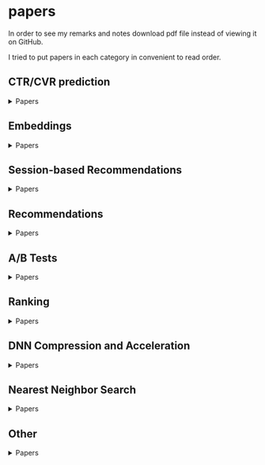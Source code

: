 # papers
In order to see my remarks and notes download pdf file instead of viewing it on GitHub.

I tried to put papers in each category in convenient to read order.

## CTR/CVR prediction
<details>
  <summary>Papers</summary>
  
* [Deep Character-Level Click-Through Rate Prediction for Sponsored Search, 2017](https://github.com/ishugaepov/papers/blob/master/CTR%20CVR%20prediction/Deep%20Character-Level%20Click-Through%20Rate%20Prediction%20for%20Sponsored%20Search.pdf)
* [Field-aware Factorization Machines for CTR Prediction](https://github.com/ishugaepov/papers/blob/master/CTR%20CVR%20prediction/%5BFFM%5D%20Field-aware%20Factorization%20Machines%20for%20CTR%20Prediction%20(Criteo%202016).pdf)
* [FFM in a Real-world Online Advertising System](https://github.com/ishugaepov/papers/blob/master/CTR%20CVR%20prediction/FFM%20in%20a%20Real-world%20Online%20Advertising%20System%202.pdf)
* [Attentional Factorization Machines - Learning the Weight of Feature Interactions via Attention Networks](https://github.com/ishugaepov/papers/blob/master/CTR%20CVR%20prediction/%5BAFM%5D%20Attentional%20Factorization%20Machines%20-%20Learning%20the%20Weight%20of%20Feature%20Interactions%20via%20Attention%20Networks%20(ZJU%202017).pdf)
* [Deep & Cross Network for Ad Click Predictions](https://github.com/ishugaepov/papers/blob/master/CTR%20CVR%20prediction/Deep%20%26%20Cross%20Network%20for%20Ad%20Click%20Predictions.pdf)
* [Deep Crossing - Web-Scale Modeling without Manually Crafted Combinatorial Features](https://github.com/ishugaepov/papers/blob/master/CTR%20CVR%20prediction/%5BDeep%20Crossing%5D%20Deep%20Crossing%20-%20Web-Scale%20Modeling%20without%20Manually%20Crafted%20Combinatorial%20Features%20(Microsoft%202016).pdf)
* [Neural Factorization Machines for Sparse Predictive Analytics, 2017](https://github.com/ishugaepov/papers/blob/master/CTR%20CVR%20prediction/Neural%20Factorization%20Machines%20for%20Sparse%20Predictive%20Analytics.pdf)
* [DeepFM](https://github.com/ishugaepov/papers/blob/master/CTR%20CVR%20prediction/DeepFM.pdf)
* [Deep Embedding Forest- Forest-based Serving with Deep Embedding Features](https://github.com/ishugaepov/papers/blob/master/CTR%20CVR%20prediction/Deep%20Embedding%20Forest-%20Forest-based%20Serving%20with%20Deep%20Embedding%20Features.pdf)
* [AutoInt- Automatic Feature Interaction Learning via Self-Attentive Neural Networks, 2019](https://github.com/ishugaepov/papers/blob/master/CTR%20CVR%20prediction/AutoInt-%20Automatic%20Feature%20Interaction%20Learning%20via%20Self-Attentive%20Neural%20Networks.pdf)
* [Deep Interest Network for Click-Through Rate Prediction, 2018](https://github.com/ishugaepov/papers/blob/master/CTR%20CVR%20prediction/Deep%20Interest%20Network%20for%20Click-Through%20Rate%20Prediction.pdf)
* [Improving Native Ads CTR Prediction by Large Scale Event Embedding and Recurrent Networks, 2018](https://github.com/ishugaepov/papers/blob/master/CTR%20CVR%20prediction/Improving%20Native%20Ads%20CTR%20Prediction%20by%20Large%20Scale%20Event%20Embedding%20and%20Recurrent%20Networks.pdf)
* [Deep Interest Evolution Network for Click-Through Rate Prediction](https://github.com/ishugaepov/papers/blob/master/CTR%20CVR%20prediction/%5BDIEN%5D%20Deep%20Interest%20Evolution%20Network%20for%20Click-Through%20Rate%20Prediction%20(Alibaba%202019).pdf)
* [DeepGBM, 2019](https://github.com/ishugaepov/papers/blob/master/CTR%20CVR%20prediction/DeepGBM.pdf)
* [Model Ensemble for Click Prediction in Bing Search Ads](https://github.com/ishugaepov/papers/blob/master/CTR%20CVR%20prediction/Model%20Ensemble%20for%20Click%20Prediction%20in%20Bing%20Search%20Ads.pdf)
* [Using boosted trees for Click-Through Rate Prediction](https://github.com/ishugaepov/papers/blob/master/CTR%20CVR%20prediction/TrofimovKornetovaTopinskiy-2012-Usingboostedtreesforclick-throughratepredictionforsponsoredsearch.pdf)
* [Ad Click Prediction- a View from the Trenches](https://github.com/ishugaepov/papers/blob/master/CTR%20CVR%20prediction/Ad%20Click%20Prediction-%20a%20View%20from%20the%20Trenches%202.pdf)
* [Bid-aware Gradient Descent for Unbiased Learning with Censored Data in Display Advertising](https://github.com/ishugaepov/papers/blob/master/CTR%20CVR%20prediction/Bid-aware%20Gradient%20Descent%20for%20Unbiased%20Learning%20with%20Censored%20Data%20in%20Display%20Advertising%202.pdf)
* [Improving Ad Click Prediction by Considering Non-displayed Events, 2019](https://github.com/ishugaepov/papers/blob/master/CTR%20CVR%20prediction/Improving%20Ad%20Click%20Prediction%20by%20Considering%20Non-displayed%20Events.pdf)
* [Cost-sensitive Learning for Utility Optimization in Online Advertising Auctions](https://github.com/ishugaepov/papers/blob/master/CTR%20CVR%20prediction/Cost-sensitive%20Learning%20for%20Utility%20Optimization%20in%20Online%20Advertising%20Auctions.pdf)
* [Estimating CVR from Past Performance Data](https://github.com/ishugaepov/papers/blob/master/CTR%20CVR%20prediction/Estimating%20CVR%20from%20Past%20Performance%20Data.pdf)
* [Offline Evaluation of Response Prediction in Online Advertising Auctions](https://github.com/ishugaepov/papers/blob/master/CTR%20CVR%20prediction/Offline%20Evaluation%20of%20Response%20Prediction%20in%20Online%20Advertising%20Auctions.pdf)
* [Predicting Different Types of Conversions with Multi-Task Learning in Online Advertising](https://github.com/ishugaepov/papers/blob/master/CTR%20CVR%20prediction/Predicting%20Different%20Types%20of%20Conversions%20with%20Multi-Task%20Learning%20in%20Online%20Advertising%2C%20Camera%20Ready.pdf)
* [Entire Space Multi-Task Model - An Effective Approach for Estimating Post-Click Conversion Rate](https://github.com/ishugaepov/papers/blob/master/CTR%20CVR%20prediction/%5BESMM%5D%20Entire%20Space%20Multi-Task%20Model%20-%20An%20Effective%20Approach%20for%20Estimating%20Post-Click%20Conversion%20Rate%20(Alibaba%202018).pdf)
* [A Survey on Transfer Learning](https://github.com/ishugaepov/papers/blob/master/CTR%20CVR%20prediction/A%20Survey%20on%20Transfer%20Learning.pdf)
* [Warm Up Cold-start Advertisements- Improving CTR Predictions via Learning to Learn ID Embeddings, 2019](https://github.com/ishugaepov/papers/blob/master/CTR%20CVR%20prediction/Warm%20Up%20Cold-start%20Advertisements-%20Improving%20CTR%20Predictions%20via%20Learning%20to%20Learn%20ID%20Embeddings.pdf)
* [AiAds- Automated and Intelligent Advertising System for Sponsored Search, 2019](https://github.com/ishugaepov/papers/blob/master/CTR%20CVR%20prediction/AiAds-%20Automated%20and%20Intelligent%20Advertising%20System%20for%20Sponsored%20Search.pdf)
* [RippleNet- Propagating User Preferences on the Knowledge Graph for Recommender Systems, 2018](https://github.com/ishugaepov/papers/blob/master/CTR%20CVR%20prediction/RippleNet-%20Propagating%20User%20Preferences%20on%20the%20Knowledge%20Graph%20for%20Recommender%20Systems%202.pdf)
* [A Sparse Deep Factorization Machine for Efficient CTR prediction, 2020](https://github.com/ishugaepov/papers/blob/master/CTR%20CVR%20prediction/A%20Sparse%20Deep%20Factorization%20Machine%20for%20Efficient%20CTR%20prediction.pdf)
* [Neural Oblivious Decision Ensembles for Deep Learning on Tabular Data, 2020](https://github.com/ishugaepov/papers/blob/master/CTR%20CVR%20prediction/neural_oblivious_decision_ensembles_for_deep_learning_on_tabular_data.pdf)
* [Click-Through Rate Prediction with the User Memory Network, 2019](https://github.com/ishugaepov/papers/blob/master/CTR%20CVR%20prediction/Click-Through%20Rate%20Prediction%20with%20the%20User%20Memory%20Network.pdf)
  
</details>

## Embeddings
<details>
  <summary>Papers</summary>
  
* [Exploiting Similarities among Languages for Machine Translation, 2013](https://arxiv.org/pdf/1309.4168.pdf)
* [Word translation without parallel data, 2017](https://github.com/ishugaepov/papers/blob/master/Embeddings/Word%20translation%20without%20parallel%20data.pdf)
* [Translating Embeddings for Modeling Multi-relational Data, 2013](https://github.com/ishugaepov/papers/blob/master/Embeddings/Translating%20Embeddings%20for%20Modeling%20Multi-relational%20Data.pdf)
* [Knowledge graph embedding by translating on hyperplanes, 2014](https://github.com/ishugaepov/papers/blob/master/Embeddings/Knowledge%20Graph%20Embedding%20by%20Translating%20on%20Hyperplanes.pdf)
* [Translation-based Recommendation, 2017](https://github.com/ishugaepov/papers/blob/master/Embeddings/Translation-based%20Recommendation.pdf)
* [Item2Vec](https://github.com/ishugaepov/papers/blob/master/Embeddings/Item2Vec.pdf)
* [Learning Item-Interaction Embeddings for User Recommendations, 2018](https://github.com/ishugaepov/papers/blob/master/Embeddings/Learning%20Item-Interaction%20Embeddings%20for%20User%20Recommendations.pdf)
* [Neural Feature Embedding for User Response Prediction in Real-Time Bidding](https://github.com/ishugaepov/papers/blob/master/Embeddings/Neural%20Feature%20Embedding%20for%20User%20Response%20Prediction%20in%20Real-Time%20Bidding.pdf)
* [Search Retargeting using Directed Query Embeddings](https://github.com/ishugaepov/papers/blob/master/Embeddings/Search%20Retargeting%20using%20Directed%20Query%20Embeddings.pdf)
* [Scalable Semantic Matching of Queries to Ads in Sponsored Search Advertising, 2016](https://github.com/ishugaepov/papers/blob/master/Embeddings/Scalable%20Semantic%20Matching%20of%20Queries%20to%20Ads%20in%20Sponsored%20Search%20Advertising.pdf)
* [Real-time Personalization using Embeddings for Search Ranking at Airbnb](https://github.com/ishugaepov/papers/blob/master/Embeddings/%5BAirbnb%20Embedding%5D%20Real-time%20Personalization%20using%20Embeddings%20for%20Search%20Ranking%20at%20Airbnb%20(Airbnb%202018).pdf)
* [DeepWalk](https://github.com/ishugaepov/papers/blob/master/Embeddings/DeepWalk.pdf)
* [LINE- Large-scale Information Network Embedding, 2015](https://github.com/ishugaepov/papers/blob/master/Embeddings/LINE-%20Large-scale%20Information%20Network%20Embedding.pdf)
* [node2vec](https://github.com/ishugaepov/papers/blob/master/Embeddings/node2vec-kdd16.pdf)
* [entity2rec- Learning User-Item Relatedness from Knowledge Graphs for Top-N Item Recommendation, 2018](https://github.com/ishugaepov/papers/blob/master/Embeddings/entity2rec-%20Learning%20User-Item%20Relatedness%20from%20Knowledge%20Graphs%20for%20Top-N%20Item%20Recommendation.pdf)
* [PTE Predictive Text Embedding through Large-scale Heterogeneous Text Networks](https://github.com/ishugaepov/papers/blob/master/Embeddings/PTE%20Predictive%20Text%20Embedding%20through%20Large-scale%20Heterogeneous%20Text%20Networks.pdf)
* [Billion-scale Commodity Embedding for E-commerce Recommendation in Alibaba](https://github.com/ishugaepov/papers/blob/master/Embeddings/%5BAlibaba%20Embedding%5D%20Billion-scale%20Commodity%20Embedding%20for%20E-commerce%20Recommendation%20in%20Alibaba%20(Alibaba%202018).pdf)
* [Personolized Entity Recommendation: A Heterogeneous Information Network Approach](https://github.com/ishugaepov/papers/blob/master/Embeddings/RecSysAHeterogeneousInformationNetworkApproach.pdf)
* [metapath2vec](https://github.com/ishugaepov/papers/blob/master/Embeddings/KDD17-dong-chawla-swami-metapath2vec.pdf)
* [HIN2vec](https://github.com/ishugaepov/papers/blob/master/Embeddings/2017.%20CIKM%20HIN2Vec.pdf)
* [Are Meta-Paths Necessary?](https://github.com/ishugaepov/papers/blob/master/Embeddings/Are%20Meta-Paths%20Necessary%3F.pdf)
* [Is a Single Vector Enough? Exploring Node Polysemy for Network Embedding](https://github.com/ishugaepov/papers/blob/master/Embeddings/Is%20a%20Single%20Vector%20Enough%3F%20Exploring%20Node%20Polysemy%20for%20Network%20Embedding.pdf)
* [dynnode2vec Scalable Dynamic Network Embedding](https://github.com/ishugaepov/papers/blob/master/Embeddings/dynnode2vec%20Scalable%20Dynamic%20Network%20Embedding.pdf)
* [Meta-Graph Based Recommendation Fusion over Heterogeneous Information Networks, 2017](https://github.com/ishugaepov/papers/blob/master/Embeddings/Meta-Graph%20Based%20Recommendation%20Fusion%20over%20Heterogeneous%20Information%20Networks.pdf)
* [Heterogeneous Neural Attentive Factorization Machine for Rating Prediction, 2018](https://github.com/ishugaepov/papers/blob/master/Embeddings/Heterogeneous%20Neural%20Attentive%20Factorization%20Machine%20for%20Rating%20Prediction.pdf)
* [Should we Embed?, 2019](https://github.com/ishugaepov/papers/blob/master/Embeddings/Should%20we%20Embed%3F.pdf)
* [Beyond Vector Spaces- Compact Data Representation as Differentiable Weighted Graphs, 2019](https://github.com/ishugaepov/papers/blob/master/Embeddings/Beyond%20Vector%20Spaces-%20Compact%20Data%20Representation%20as%20Differentiable%20Weighted%20Graphs.pdf)
* [A Comprehensive Survey on Graph Neural Networks, 2019](https://github.com/ishugaepov/papers/blob/master/Embeddings/A%20Comprehensive%20Survey%20on%20Graph%20Neural%20Networks.pdf)
* [Graph Convolutional Neural Networks for Web-Scale Recommender Systems, 2018](https://github.com/ishugaepov/papers/blob/master/Embeddings/Graph%20Convolutional%20Neural%20Networks%20for%20Web-Scale%20Recommender%20Systems.pdf)
* [Keep It Simple- Graph Autoencoders Without Graph Convolutional Networks, 2019](https://github.com/ishugaepov/papers/blob/master/Embeddings/Keep%20It%20Simple-%20Graph%20Autoencoders%20Without%20Graph%20Convolutional%20Networks.pdf)
* [StarSpace- Embed All The Things, 2018](https://github.com/ishugaepov/papers/blob/master/Embeddings/StarSpace-%20Embed%20All%20The%20Things.pdf)
* [PyTorch BigGraph, 2019](https://github.com/ishugaepov/papers/blob/master/Embeddings/PyTorch%20BigGraph.pdf)

</details>

## Session-based Recommendations
<details>
  <summary>Papers</summary>
  
* [Amazon-Recommendations](https://github.com/ishugaepov/papers/blob/master/Session%20based%20Recommendations/Amazon-Recommendations.pdf)
* [The YouTube Video Recommendation System](https://github.com/ishugaepov/papers/blob/master/Session%20based%20Recommendations/The%20YouTube%20Video%20Recommendation%20System.pdf)
* [E-commerce in Your Inbox- Product Recommendations at Scale](https://github.com/ishugaepov/papers/blob/master/Session%20based%20Recommendations/E-commerce%20in%20Your%20Inbox-%20Product%20Recommendations%20at%20Scale.pdf)
* [Meta-Prod2Vec - Product Embeddings Using Side-Information for Recommendation](https://github.com/ishugaepov/papers/blob/master/Session%20based%20Recommendations/Meta-Prod2Vec%20-%20Product%20Embeddings%20Using%20Side-Information%20for%20Recommendation.pdf)
* [Deep neural network marketplace recommenders in online experiments, 2018](https://github.com/ishugaepov/papers/blob/master/Embeddings/Deep%20neural%20network%20marketplace%20recommenders%20in%20online%20experiments.pdf)
* [Word2vec applied to Recommendation- Hyperparameters Matter, 2018](https://github.com/ishugaepov/papers/blob/master/Session%20based%20Recommendations/Word2vec%20applied%20to%20Recommendation-%20Hyperparameters%20Matter.pdf)
* [Session-based Recommendations with RNNs](https://github.com/ishugaepov/papers/blob/master/Session%20based%20Recommendations/SESSION-BASED%20RECOMMENDATIONS%20WITH%20RECURRENT%20NEURAL%20NETWORKS.pdf)
* [Improved Recurrent Neural Networks for Session-based Recommendations](https://github.com/ishugaepov/papers/blob/master/Session%20based%20Recommendations/Improved%20Recurrent%20Neural%20Networks%20for%20Session-based%20Recommendations.pdf)
* [Neural Attentive Session-based Recommendation](https://github.com/ishugaepov/papers/blob/master/Session%20based%20Recommendations/Neural%20Attentive%20Session-based%20Recommendation.pdf)
* [STAMP Short-Term AttentionMemory Priority Model for Sessionbased Recommendation](https://github.com/ishugaepov/papers/blob/master/Session%20based%20Recommendations/STAMP%20Short-Term%20AttentionMemory%20Priority%20Model%20for%20Sessionbased%20Recommendation.pdf)
* [Streaming Session-based Recommendation, 2019](https://github.com/ishugaepov/papers/blob/master/Session%20based%20Recommendations/Streaming%20Session-based%20Recommendation.pdf)
* [Session-Based Recommendation with Graph Neural Networks](https://github.com/ishugaepov/papers/blob/master/Session%20based%20Recommendations/Session-Based%20Recommendation%20with%20Graph%20Neural%20Networks.pdf)
* [Personalized Top-N Sequential Recommendation via Convolutional Sequence Embedding](https://github.com/ishugaepov/papers/blob/master/Session%20based%20Recommendations/Personalized%20Top-N%20Sequential%20Recommendation%20via%20Convolutional%20Sequence%20Embedding%202.pdf)
* [Learning from History and Present- Next-item Recommendation via Discriminatively Exploiting User Behaviors](https://github.com/ishugaepov/papers/blob/master/Session%20based%20Recommendations/Learning%20from%20History%20and%20Present-%20Next-item%20Recommendation%20via%20Discriminatively%20Exploiting%20User%20Behaviors%202.pdf)
* [Performance Comparison of Neural and Non-Neural Approaches to Session-based Recommendation, 2019](https://github.com/ishugaepov/papers/blob/master/Session%20based%20Recommendations/Performance%20Comparison%20of%20Neural%20and%20Non-Neural%20Approaches%20to%20Session-based%20Recommendation.pdf)
* [Predictability Limits in Session-based Next Item Recommendation, 2019](https://github.com/ishugaepov/papers/blob/master/Session%20based%20Recommendations/Predictability%20Limits%20in%20Session-based%20Next%20Item%20Recommendation.pdf)
* [BERT4Rec- Sequential Recommendation with Bidirectional Encoder Representations from Transformer, 2019](https://github.com/ishugaepov/papers/blob/master/Session%20based%20Recommendations/BERT4Rec-%20Sequential%20Recommendation%20with%20Bidirectional%20Encoder%20Representations%20from%20Transformer.pdf)
* [Controllable Multi-Interest Framework for Recommendation, 2020](https://github.com/ishugaepov/papers/blob/master/Session%20based%20Recommendations/Controllable%20Multi-Interest%20Framework%20for%20Recommendation.pdf)

</details>

## Recommendations
<details>
  <summary>Papers</summary>
  
* [Collaborative Filtering for Implicit Feedback Datasets](https://github.com/ishugaepov/papers/blob/master/MF/Collaborative%20Filtering%20for%20Implicit%20Feedback%20Datasets.pdf)
* [Probabilistic Matrix Factorization, 2008](https://github.com/ishugaepov/papers/blob/master/MF/Probabilistic%20Matrix%20Factorization.pdf)
* [Fast Matrix Factorization for Online Recommendation with Implicit Feedback](https://github.com/ishugaepov/papers/blob/master/MF/Fast%20Matrix%20Factorization%20for%20Online%20Recommendation%20with%20Implicit%20Feedback.pdf)
* [Incremental Learning for Matrix Factorization in Recommender Systems](https://github.com/ishugaepov/papers/blob/master/MF/Incremental%20Learning%20for%20Matrix%20Factorization%20in%20Recommender%20Systems.pdf)
* [Large-Scale Matrix Factorization with Distributed Stochastic Gradient Descent](https://github.com/ishugaepov/papers/blob/master/MF/Large-Scale%20Matrix%20Factorization%20with%20Distributed%20Stochastic%20Gradient%20Descent.pdf)
* [A Multi-View Deep Learning Approach for Cross Domain User Modeling in Recommendation Systems, 2015](https://github.com/ishugaepov/papers/blob/master/MF/A%20Multi-View%20Deep%20Learning%20Approach%20for%20Cross%20Domain%20User%20Modeling%20in%20Recommendation%20Systems.pdf)
* [Collaborative Multi-Level Embedding Learning from Reviews for Rating Prediction, 2016](https://github.com/ishugaepov/papers/blob/master/MF/Collaborative%20Multi-Level%20Embedding%20Learning%20from%20Reviews%20for%20Rating%20Prediction.pdf)
* [Factorization Meets the Item Embedding- Regularizing Matrix Factorization with Item Co-occurrence, 2016](https://github.com/ishugaepov/papers/blob/master/MF/Factorization%20Meets%20the%20Item%20Embedding-%20Regularizing%20Matrix%20Factorization%20with%20Item%20Co-occurrence.pdf)
* [Regularizing Matrix Factorization with User and Item Embeddings for Recommendation, 2018](https://github.com/ishugaepov/papers/blob/master/MF/Regularizing%20Matrix%20Factorization%20with%20User%20and%20Item%20Embeddings%20for%20Recommendation.pdf)
* [Deep Content-based Music Recommendation, 2013](https://github.com/ishugaepov/papers/blob/master/Embeddings/deep-content-based-music-recommendation.pdf)
* [CB2CF- A Neural Multiview Content-to-Collaborative Filtering Model for Completely Cold Item Recommendations, 2019](https://github.com/ishugaepov/papers/blob/master/MF/CB2CF-%20A%20Neural%20Multiview%20Content-to-Collaborative%20Filtering%20Model%20for%20Completely%20Cold%20Item%20Recommendations.pdf)
* [AutoRec- Autoencoders Meet Collaborative Filtering, 2015](https://github.com/ishugaepov/papers/blob/master/MF/AutoRec-%20Autoencoders%20Meet%20Collaborative%20Filtering.pdf)
* [Hidden Factors and Hidden Topics- Understanding Rating Dimensions with Review Text, 2013](https://github.com/ishugaepov/papers/blob/master/MF/Hidden%20Factors%20and%20Hidden%20Topics-%20Understanding%20Rating%20Dimensions%20with%20Review%20Text.pdf)
* [Collaborative Deep Learning for Recommender Systems, 2015](https://github.com/ishugaepov/papers/blob/master/MF/Collaborative%20Deep%20Learning%20for%20Recommender%20Systems.pdf)
* [Convolutional Matrix Factorization for Document Context-Aware Recommendation, 2016](https://github.com/ishugaepov/papers/blob/master/MF/Convolutional%20Matrix%20Factorization%20for%20Document%20Context-Aware%20Recommendation.pdf)
* [Joint Deep Modeling of Users and Items Using Reviews for Recommendation, 2017](https://github.com/ishugaepov/papers/blob/master/MF/Joint%20Deep%20Modeling%20of%20Users%20and%20Items%20Using%20Reviews%20for%20Recommendation.pdf)
* [Neural Collaborative Filtering, 2017](https://github.com/ishugaepov/papers/blob/master/MF/Neural%20Collaborative%20Filtering.pdf)
* [Deep Matrix Factorization Models for Recommender Systems, 2017](https://github.com/ishugaepov/papers/blob/master/MF/Deep%20Matrix%20Factorization%20Models%20for%20Recommender%20Systems.pdf)
* [Collaborative Knowledge Base Embedding for Recommender Systems, 2016](https://github.com/ishugaepov/papers/blob/master/MF/Collaborative%20Knowledge%20Base%20Embedding%20for%20Recommender%20Systems.pdf)
* [Joint Representation Learning for Top N Recommendation with Heterogeneous Information Sources, 2017](https://github.com/ishugaepov/papers/blob/master/MF/Joint%20Representation%20Learning%20for%20Top%20N%20Recommendation%20with%20Heterogeneous%20Information%20Sources.pdf)
* [Deep Neural Networks for YouTube Recommendations, 2016](https://github.com/ishugaepov/papers/blob/master/MF/Deep%20Neural%20Networks%20for%20YouTube%20Recommendations.pdf)
* [TEM- Tree-enhanced Embedding Model for Explainable Recommendation, 2018](https://github.com/ishugaepov/papers/blob/master/MF/TEM-%20Tree-enhanced%20Embedding%20Model%20for%20Explainable%20Recommendation.pdf)
* [MF/ATRank- An Attention-Based User Behavior Modeling Framework for Recommendation, 2017](https://github.com/ishugaepov/papers/blob/master/MF/ATRank-%20An%20Attention-Based%20User%20Behavior%20Modeling%20Framework%20for%20Recommendation.pdf)
* [DKN- Deep Knowledge-Aware Network for News Recommendation, 2018](https://github.com/ishugaepov/papers/blob/master/MF/DKN-%20Deep%20Knowledge-Aware%20Network%20for%20News%20Recommendation.pdf)
* [Graph Convolutional Matrix Completion, 2018](https://github.com/ishugaepov/papers/blob/master/MF/Graph%20Convolutional%20Matrix%20Completion.pdf)

</details>

## A/B Tests
<details>
  <summary>Papers</summary>

* [Evaluating the Replicability of Significance Tests for Comparing Learning Algorithms, 2004](https://github.com/ishugaepov/papers/blob/master/A:B%20Tests/Evaluating%20the%20Replicability%20of%20Significance%20Tests%20for%20Comparing%20Learning%20Algorithms.pdf)
* [Statistical Comparisons of Classifiers over Multiple Data Sets, 2006](https://github.com/ishugaepov/papers/blob/master/A:B%20Tests/Statistical%20Comparisons%20of%20Classifiers%20over%20Multiple%20Data%20Sets.pdf)
* [Power and Minumal Detectable Effect Notes](https://github.com/ishugaepov/papers/blob/master/A:B%20Tests/Power%20and%20MDE%20Notes.pdf)
* [Controlled experiments on the web- survey and practical guide, 2009](https://github.com/ishugaepov/papers/blob/master/A:B%20Tests/Controlled%20experiments%20on%20the%20web-%20survey%20and%20practical%20guide.pdf)
* [Overlapping Experiment Infrastructure- More, Better, Faster Experimentation, 2010](https://github.com/ishugaepov/papers/blob/master/A:B%20Tests/Overlapping%20Experiment%20Infrastructure-%20More%2C%20Better%2C%20Faster%20Experimentation.pdf)
* [Online Controlled Experiments at Large Scale, 2013](https://github.com/ishugaepov/papers/blob/master/A:B%20Tests/Online%20Controlled%20Experiments%20at%20Large%20Scale.pdf)
* [Improving the Sensitivity of Online Controlled Experiments by Utilizing Pre-Experiment Data, 2013](https://github.com/ishugaepov/papers/blob/master/A:B%20Tests/Improving%20the%20Sensitivity%20of%20Online%20Controlled%20Experiments%20by%20Utilizing%20Pre-Experiment%20Data.pdf)
* [Practical Aspects of Sensitivity in Online Experimentation with User Engagement Metrics, 2015](https://github.com/ishugaepov/papers/blob/master/A:B%20Tests/Practical%20Aspects%20of%20Sensitivity%20in%20Online%20Experimentation%20with%20User%20Engagement%20Metrics.pdf)
* [Boosted Decision Tree Regression Adjustment for Variance Reduction in Online Controlled Experiments, 2016](https://github.com/ishugaepov/papers/blob/master/A:B%20Tests/Boosted%20Decision%20Tree%20Regression%20Adjustment%20for%20Variance%20Reduction%20in%20Online%20Controlled%20Experiments.pdf)
* [Applying the Delta Method in Metric Analytics- A Practical Guide with Novel Ideas, 2018](https://github.com/ishugaepov/papers/blob/master/A:B%20Tests/Applying%20the%20Delta%20Method%20in%20Metric%20Analytics-%20A%20Practical%20Guide%20with%20Novel%20Ideas.pdf), [Notes](https://github.com/ishugaepov/papers/blob/master/A:B%20Tests/Delta%20Method%20Notes.pdf)
* [Consistent Transformation of Ratio Metrics for Efficient Online Controlled Experiments, 2018](https://github.com/ishugaepov/papers/blob/master/A:B%20Tests/Consistent%20Transformation%20of%20Ratio%20Metrics%20for%20Efficient%20Online%20Controlled%20Experiments.pdf)
* [Sequential Testing for Early Stopping of Online Experiments, 2015](https://github.com/ishugaepov/papers/blob/master/A:B%20Tests/Sequential%20Testing%20for%20Early%20Stopping%20of%20Online%20Experiments.pdf)
* [Diagnosing Sample Ratio Mismatch in Online Controlled Experiments- A Taxonomy and Rules of Thumb for Practitioners, 2019](https://github.com/ishugaepov/papers/blob/master/A:B%20Tests/Diagnosing%20Sample%20Ratio%20Mismatch%20in%20Online%20Controlled%20Experiments-%20A%20Taxonomy%20and%20Rules%20of%20Thumb%20for%20Practitioners.pdf)
* [Machine Learning Methods for Estimating Heterogeneous Causal Effects, 2015](https://github.com/ishugaepov/papers/blob/master/A:B%20Tests/Machine%20Learning%20Methods%20for%20Estimating%20Heterogeneous%20Causal%20Effects.pdf)
* [Recursive partitioning for heterogeneous causal effects, 2016](https://github.com/ishugaepov/papers/blob/master/A:B%20Tests/Recursive%20partitioning%20for%20heterogeneous%20causal%20effects.pdf)
* [Meta-learners for Estimating Heterogeneous Treatment Effects using Machine Learning, 2019](https://github.com/ishugaepov/papers/blob/master/A:B%20Tests/Meta-learners%20for%20Estimating%20Heterogeneous%20Treatment%20Effects%20using%20Machine%20Learning%202.pdf)

</details>

## Ranking
<details>
  <summary>Papers</summary>
  
* [BPR- Bayesian Personalized Ranking from Implicit Feedback, 2009](https://github.com/ishugaepov/papers/blob/master/Ranking/BPR-%20Bayesian%20Personalized%20Ranking%20from%20Implicit%20Feedback.pdf)
* [WSABIE- Scaling Up To Large Vocabulary Image Annotation, 2011](https://github.com/ishugaepov/papers/blob/master/Ranking/WSABIE-%20Scaling%20Up%20To%20Large%20Vocabulary%20Image%20Annotation%20.pdf)
* [Personalization of Web-search Using Short-term Browsing Context, 2013](https://github.com/ishugaepov/papers/blob/master/Ranking/Personalization%20of%20Web-search%20Using%20Short-term%20Browsing%20Context.pdf)

</details>

## DNN Compression and Acceleration
<details>
  <summary>Papers</summary>
 
* [Do Deep Nets Really Need to be Deep?, 2014](https://github.com/ishugaepov/papers/blob/master/DNN%20Compression%20and%20Acceleration/Do%20Deep%20Nets%20Really%20Need%20to%20be%20Deep%3F.pdf)
* [Distilling the Knowledge in a Neural Network, 2015](https://github.com/ishugaepov/papers/blob/master/DNN%20Compression%20and%20Acceleration/Distilling%20the%20Knowledge%20in%20a%20Neural%20Network.pdf)
* [Learning both Weights and Connections for Efficient Neural Networks, 2015](https://github.com/ishugaepov/papers/blob/master/DNN%20Compression%20and%20Acceleration/Learning%20both%20Weights%20and%20Connections%20for%20Efficient%20Neural%20Networks.pdf)
* [Deep Compression, 2016](https://github.com/ishugaepov/papers/blob/master/DNN%20Compression%20and%20Acceleration/Deep%20Compression.pdf)
* [A Survey of Model Compression and Acceleration for Deep Neural Networks, 2019](https://github.com/ishugaepov/papers/blob/master/DNN%20Compression%20and%20Acceleration/A%20Survey%20of%20Model%20Compression%20and%20Acceleration%20for%20Deep%20Neural%20Networks.pdf)
* [The Lottery Ticket Hypothesis, 2019](https://github.com/ishugaepov/papers/blob/master/DNN%20Compression%20and%20Acceleration/The%20Lottery%20Ticket%20Hypothesis.pdf)

</details>

## Nearest Neighbor Search
<details>
  <summary>Papers</summary>
  
#### Neighbourhood based methods

* [Approximate nearest neighbor algorithm based on navigable, 2014](https://github.com/ishugaepov/papers/blob/master/Nearest%20Neighbor%20Search/Approximate%20nearest%20neighbor%20algorithm%20based%20on%20navigable%20(Information%20Systems).pdf)
* [Efficient and robust approximate nearest neighbor search using Hierarchical Navigable Small World graphs](https://github.com/ishugaepov/papers/blob/master/Nearest%20Neighbor%20Search/Efficient%20and%20robust%20approximate%20nearest%20neighbor%20search%20using%20Hierarchical%20Navigable%20Small%20World%20graphs.pdf)

#### Hashing based methods

* [Mining Massive Datasets - Chapter 3](https://github.com/ishugaepov/papers/blob/master/Nearest%20Neighbor%20Search/Mining%20Massive%20Datasets%20-%20Chapter%203.pdf)
* [Deep Hashing for Compact Binary Codes Learning, 2015](https://github.com/ishugaepov/papers/blob/master/Nearest%20Neighbor%20Search/Deep%20Hashing%20for%20Compact%20Binary%20Codes%20Learning.pdf)
* [Deep Supervised Hashing for Fast Image Retrieval, 2016](https://github.com/ishugaepov/papers/blob/master/Nearest%20Neighbor%20Search/Deep%20Supervised%20Hashing%20for%20Fast%20Image%20Retrieval%20.pdf)
  
#### Space-partitioning based methods
  
* [Annoy](https://github.com/ishugaepov/papers/blob/master/Nearest%20Neighbor%20Search/Annoy.pdf)

#### Surveys

* [Survey of Nearest Neighbor Techniques, 2010](https://github.com/ishugaepov/papers/blob/master/Nearest%20Neighbor%20Search/Survey%20of%20Nearest%20Neighbor%20Techniques.pdf)
* [Hashing for Similarity Search, 2014](https://github.com/ishugaepov/papers/blob/master/Nearest%20Neighbor%20Search/Hashing%20for%20Similarity%20Search:%20A%20Survey.pdf)
* [Approximate Nearest Neighbor Search on High Dimensional Data, 2016](https://github.com/ishugaepov/papers/blob/master/Nearest%20Neighbor%20Search/Approximate%20Nearest%20Neighbor%20Search%20on%20High%20Dimensional%20Data.pdf)

</details>

## Other
<details>
  <summary>Papers</summary>
  
* [AutoCross- Automatic Feature Crossing for Tabular Data in Real-World Applications](https://github.com/ishugaepov/papers/blob/master/Other/AutoCross-%20Automatic%20Feature%20Crossing%20for%20Tabular%20Data%20in%20Real-World%20Applications%202.pdf)
* [Saliency Detection A Spectral Residual Approach](https://github.com/ishugaepov/papers/blob/master/Other/Saliency%20Detection%20A%20Spectral%20Residual%20Approach.pdf)
* [Time-Series Anomaly Detection Service at Microsoft](https://github.com/ishugaepov/papers/blob/master/Other/Time-Series%20Anomaly%20Detection%20Service%20at%20Microsoft.pdf)
* [Attention Is All You Need, 2017](https://github.com/ishugaepov/papers/blob/master/Other/Attention%20Is%20All%20You%20Need.pdf)
* [MonoForest framework for tree ensemble analysis, 2019](https://github.com/ishugaepov/papers/blob/master/Other/MonoForest%20framework%20for%20tree%20ensemble%20analysis.pdf)
* [Intent-Based Browse Activity Segmentation, 2013](https://github.com/ishugaepov/papers/blob/master/Other/Intent-Based%20Browse%20Activity%20Segmentation.pdf)
* [Robust De-anonymization of Large Sparse Datasets, 2008](https://github.com/ishugaepov/papers/blob/master/Other/Robust%20De-anonymization%20of%20Large%20Sparse%20Datasets.pdf)
* [Siamese Neural Networks for One-shot Image Recognition, 2015](https://github.com/ishugaepov/papers/blob/master/Other/Siamese%20Neural%20Networks%20for%20One-shot%20Image%20Recognition.pdf)
* [Ten Simple Rules for Reproducible Research in Jupyter Notebooks, 2018](https://github.com/ishugaepov/papers/blob/master/Other/Ten%20Simple%20Rules%20for%20Reproducible%20Research%20in%20Jupyter%20Notebooks.pdf)
* [Finding Users Who Act Alike- Transfer Learning for Expanding Advertiser Audiences, 2019](https://github.com/ishugaepov/papers/blob/master/Other/Finding%20Users%20Who%20Act%20Alike-%20Transfer%20Learning%20for%20Expanding%20Advertiser%20Audiences.pdf)

</details>
